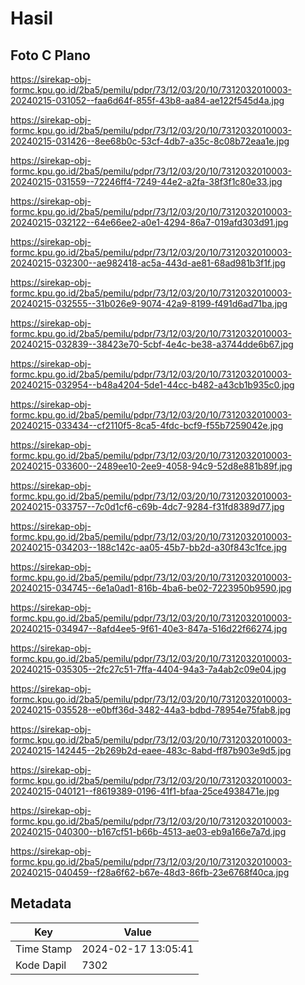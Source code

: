 # Hasil

## Foto C Plano

https://sirekap-obj-formc.kpu.go.id/2ba5/pemilu/pdpr/73/12/03/20/10/7312032010003-20240215-031052--faa6d64f-855f-43b8-aa84-ae122f545d4a.jpg

https://sirekap-obj-formc.kpu.go.id/2ba5/pemilu/pdpr/73/12/03/20/10/7312032010003-20240215-031426--8ee68b0c-53cf-4db7-a35c-8c08b72eaa1e.jpg

https://sirekap-obj-formc.kpu.go.id/2ba5/pemilu/pdpr/73/12/03/20/10/7312032010003-20240215-031559--72246ff4-7249-44e2-a2fa-38f3f1c80e33.jpg

https://sirekap-obj-formc.kpu.go.id/2ba5/pemilu/pdpr/73/12/03/20/10/7312032010003-20240215-032122--64e66ee2-a0e1-4294-86a7-019afd303d91.jpg

https://sirekap-obj-formc.kpu.go.id/2ba5/pemilu/pdpr/73/12/03/20/10/7312032010003-20240215-032300--ae982418-ac5a-443d-ae81-68ad981b3f1f.jpg

https://sirekap-obj-formc.kpu.go.id/2ba5/pemilu/pdpr/73/12/03/20/10/7312032010003-20240215-032555--31b026e9-9074-42a9-8199-f491d6ad71ba.jpg

https://sirekap-obj-formc.kpu.go.id/2ba5/pemilu/pdpr/73/12/03/20/10/7312032010003-20240215-032839--38423e70-5cbf-4e4c-be38-a3744dde6b67.jpg

https://sirekap-obj-formc.kpu.go.id/2ba5/pemilu/pdpr/73/12/03/20/10/7312032010003-20240215-032954--b48a4204-5de1-44cc-b482-a43cb1b935c0.jpg

https://sirekap-obj-formc.kpu.go.id/2ba5/pemilu/pdpr/73/12/03/20/10/7312032010003-20240215-033434--cf2110f5-8ca5-4fdc-bcf9-f55b7259042e.jpg

https://sirekap-obj-formc.kpu.go.id/2ba5/pemilu/pdpr/73/12/03/20/10/7312032010003-20240215-033600--2489ee10-2ee9-4058-94c9-52d8e881b89f.jpg

https://sirekap-obj-formc.kpu.go.id/2ba5/pemilu/pdpr/73/12/03/20/10/7312032010003-20240215-033757--7c0d1cf6-c69b-4dc7-9284-f31fd8389d77.jpg

https://sirekap-obj-formc.kpu.go.id/2ba5/pemilu/pdpr/73/12/03/20/10/7312032010003-20240215-034203--188c142c-aa05-45b7-bb2d-a30f843c1fce.jpg

https://sirekap-obj-formc.kpu.go.id/2ba5/pemilu/pdpr/73/12/03/20/10/7312032010003-20240215-034745--6e1a0ad1-816b-4ba6-be02-7223950b9590.jpg

https://sirekap-obj-formc.kpu.go.id/2ba5/pemilu/pdpr/73/12/03/20/10/7312032010003-20240215-034947--8afd4ee5-9f61-40e3-847a-516d22f66274.jpg

https://sirekap-obj-formc.kpu.go.id/2ba5/pemilu/pdpr/73/12/03/20/10/7312032010003-20240215-035305--2fc27c51-7ffa-4404-94a3-7a4ab2c09e04.jpg

https://sirekap-obj-formc.kpu.go.id/2ba5/pemilu/pdpr/73/12/03/20/10/7312032010003-20240215-035528--e0bff36d-3482-44a3-bdbd-78954e75fab8.jpg

https://sirekap-obj-formc.kpu.go.id/2ba5/pemilu/pdpr/73/12/03/20/10/7312032010003-20240215-142445--2b269b2d-eaee-483c-8abd-ff87b903e9d5.jpg

https://sirekap-obj-formc.kpu.go.id/2ba5/pemilu/pdpr/73/12/03/20/10/7312032010003-20240215-040121--f8619389-0196-41f1-bfaa-25ce4938471e.jpg

https://sirekap-obj-formc.kpu.go.id/2ba5/pemilu/pdpr/73/12/03/20/10/7312032010003-20240215-040300--b167cf51-b66b-4513-ae03-eb9a166e7a7d.jpg

https://sirekap-obj-formc.kpu.go.id/2ba5/pemilu/pdpr/73/12/03/20/10/7312032010003-20240215-040459--f28a6f62-b67e-48d3-86fb-23e6768f40ca.jpg


## Metadata

| Key        | Value               |
| ---------- | ------------------- |
| Time Stamp | 2024-02-17 13:05:41 |
| Kode Dapil | 7302                |



